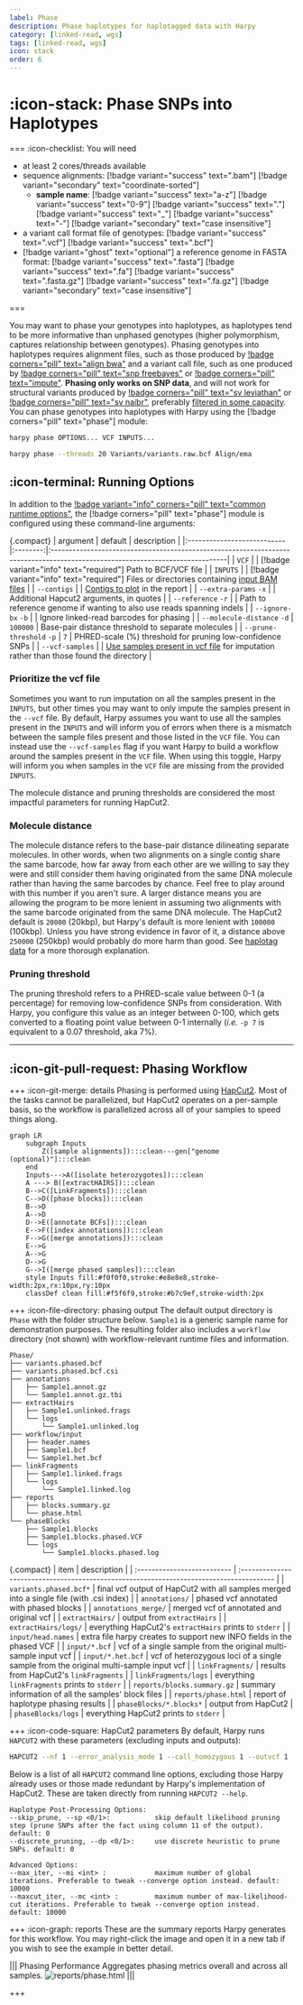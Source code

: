 ```yaml
---
label: Phase
description: Phase haplotypes for haplotagged data with Harpy
category: [linked-read, wgs]
tags: [linked-read, wgs]
icon: stack
order: 6
---
```


# :icon-stack: Phase SNPs into Haplotypes

===  :icon-checklist: You will need
- at least 2 cores/threads available
- sequence alignments: [!badge variant="success" text=".bam"] [!badge variant="secondary" text="coordinate-sorted"]
    - **sample name**: [!badge variant="success" text="a-z"] [!badge variant="success" text="0-9"] [!badge variant="success" text="."] [!badge variant="success" text="_"] [!badge variant="success" text="-"] [!badge variant="secondary" text="case insensitive"]
- a variant call format file of genotypes: [!badge variant="success" text=".vcf"] [!badge variant="success" text=".bcf"]
- [!badge variant="ghost" text="optional"] a reference genome in FASTA format: [!badge variant="success" text=".fasta"] [!badge variant="success" text=".fa"] [!badge variant="success" text=".fasta.gz"] [!badge variant="success" text=".fa.gz"] [!badge variant="secondary" text="case insensitive"]

===

You may want to phase your genotypes into haplotypes, as haplotypes tend to be more informative
than unphased genotypes (higher polymorphism, captures relationship between genotypes). Phasing
genotypes into haplotypes requires alignment files, such as those produced by [!badge corners="pill" text="align bwa"](Align/bwa.md)
and a variant call file, such as one produced by [!badge corners="pill" text="snp freebayes"](snp.md)
or [!badge corners="pill" text="impute"](impute.md). **Phasing only works on SNP data**, and will not
work for structural variants produced by [!badge corners="pill" text="sv leviathan"](SV/leviathan.md)
or [!badge corners="pill" text="sv naibr"](SV/naibr.md), preferably [filtered in some capacity](/blog/filtering_snps.md). You can phase genotypes into haplotypes with
Harpy using the [!badge corners="pill" text="phase"] module:

```bash usage
harpy phase OPTIONS... VCF INPUTS...
```
```bash example
harpy phase --threads 20 Variants/variants.raw.bcf Align/ema 
```

## :icon-terminal: Running Options
In addition to the [!badge variant="info" corners="pill" text="common runtime options"](/common_options.md), the [!badge corners="pill" text="phase"] module is configured using these command-line arguments:

{.compact}
| argument                   | default  | description                                                                                                                   |
|:---------------------------|:--------:|:------------------------------------------------------------------------------------------------------------------------------|
| `VCF`                      |          | [!badge variant="info" text="required"] Path to BCF/VCF file                                                                  |
| `INPUTS`                   |          | [!badge variant="info" text="required"] Files or directories containing [input BAM files](/common_options.md#input-arguments) |
| `--contigs`                |          | [Contigs to plot](/common_options.md#--contigs) in the report                                                                 |
| `--extra-params` `-x`      |          | Additional Hapcut2 arguments, in quotes                                                                                       |
| `--reference` `-r`         |          | Path to reference genome if wanting to also use reads spanning indels                                                         |
| `--ignore-bx` `-b`         |          | Ignore linked-read barcodes for phasing                                                                                       |
| `--molecule-distance` `-d` | `100000` | Base-pair distance threshold to separate molecules                                                                            |
| `--prune-threshold` `-p`   |   `7`    | PHRED-scale (%) threshold for pruning low-confidence SNPs                                                                     |
| `--vcf-samples`            |          | [Use samples present in vcf file](#prioritize-the-vcf-file) for imputation rather than those found the directory              |

### Prioritize the vcf file
Sometimes you want to run imputation on all the samples present in the `INPUTS`, but other times you may want
to only impute the samples present in the `--vcf` file. By default, Harpy assumes you want to use all the samples
present in the `INPUTS` and will inform you of errors when there is a mismatch between the sample files
present and those listed in the `VCF` file. You can instead use the `--vcf-samples` flag if you want Harpy to build a workflow
around the samples present in the `VCF` file. When using this toggle, Harpy will inform you when samples in the `VCF` file
are missing from the provided `INPUTS`.  

The molecule distance and pruning thresholds are considered the most impactful parameters
for running HapCut2.

### Molecule distance
The molecule distance refers to the base-pair distance dilineating separate molecules.
In other words, when two alignments on a single contig share the same barcode, how far
away from each other are we willing to say they were and still consider them having 
originated from the same DNA molecule rather than having the same barcodes by chance.
Feel free to play around with this number if you aren't sure. A larger distance means
you are allowing the program to be more lenient in assuming two alignments with the
same barcode originated from the same DNA molecule. The HapCut2 default is `20000` (20kbp),
but Harpy's default is more lenient with `100000` (100kbp). Unless you have strong evidence
in favor of it, a distance above `250000` (250kbp) would probably do more harm than good.
See [haplotag data](/haplotagdata/#barcode-thresholds) for a more thorough explanation.

### Pruning threshold
The pruning threshold refers to a PHRED-scale value between 0-1 (a percentage) for removing
low-confidence SNPs from consideration. With Harpy, you configure this value as an integer 
between 0-100, which gets converted to a floating point value between 0-1 internally
(_i.e._ `-p 7` is equivalent to a 0.07 threshold, aka 7%).

---
## :icon-git-pull-request: Phasing Workflow
+++ :icon-git-merge: details
Phasing is performed using [HapCut2](https://github.com/vibansal/HapCUT2). Most of the tasks cannot
be parallelized, but HapCut2 operates on a per-sample basis, so the workflow is parallelized
across all of your samples to speed things along.

```mermaid
graph LR
    subgraph Inputs
        Z([sample alignments]):::clean---gen["genome (optional)"]:::clean
    end
    Inputs--->A([isolate heterozygotes]):::clean
    A ---> B([extractHAIRS]):::clean
    B-->C([LinkFragments]):::clean
    C-->D([phase blocks]):::clean
    B-->D
    A-->D
    D-->E([annotate BCFs]):::clean
    E-->F([index annotations]):::clean
    F-->G([merge annotations]):::clean
    E-->G
    A-->G
    D-->G
    G-->I([merge phased samples]):::clean
    style Inputs fill:#f0f0f0,stroke:#e8e8e8,stroke-width:2px,rx:10px,ry:10px
    classDef clean fill:#f5f6f9,stroke:#b7c9ef,stroke-width:2px
```

+++ :icon-file-directory: phasing output
The default output directory is `Phase` with the folder structure below. `Sample1` is a generic sample name for demonstration purposes.
The resulting folder also includes a `workflow` directory (not shown) with workflow-relevant runtime files and information.

```
Phase/
├── variants.phased.bcf
├── variants.phased.bcf.csi
├── annotations
│   ├── Sample1.annot.gz
│   └── Sample1.annot.gz.tbi
├── extractHairs
│   ├── Sample1.unlinked.frags
│   └── logs
│       └── Sample1.unlinked.log
├── workflow/input
│   ├── header.names
│   ├── Sample1.bcf
│   └── Sample1.het.bcf
├── linkFragments
│   ├── Sample1.linked.frags
│   └── logs
│       └── Sample1.linked.log
├── reports
│   ├── blocks.summary.gz
│   └── phase.html
└── phaseBlocks
    ├── Sample1.blocks
    ├── Sample1.blocks.phased.VCF
    └── logs
        └── Sample1.blocks.phased.log

```
{.compact}
| item                        | description                                                                              |
| :-------------------------- | :--------------------------------------------------------------------------------------- |
| `variants.phased.bcf*`      | final vcf output of HapCut2 with all samples merged into a single file (with .csi index) |
| `annotations/`              | phased vcf annotated with phased blocks                                                  |
| `annotations_merge/`        | merged vcf of annotated and original vcf                                                 |
| `extractHairs/`             | output from `extractHairs`                                                               |
| `extractHairs/logs/`        | everything HapCut2's `extractHairs` prints to `stderr`                                   |
| `input/head.names`          | extra file harpy creates to support new INFO fields in the phased VCF                    |
| `input/*.bcf`               | vcf of a single sample from the original multi-sample input vcf                          |
| `input/*.het.bcf`           | vcf of heterozygous loci of a single sample from the original multi-sample input vcf     |
| `linkFragments/`            | results from HapCut2's `linkFragments`                                                   |
| `linkFragments/logs`        | everything `linkFragments` prints to `stderr`                                            |
| `reports/blocks.summary.gz` | summary information of all the samples' block files                                      |
| `reports/phase.html`        | report of haplotype phasing results                                                      |
| `phaseBlocks/*.blocks*`     | output from HapCut2                                                                      |
| `phaseBlocks/logs`          | everything HapCut2 prints to `stderr`                                                    |

+++ :icon-code-square: HapCut2 parameters
By default, Harpy runs `HAPCUT2` with these parameters (excluding inputs and outputs):
```bash
HAPCUT2 --nf 1 --error_analysis_mode 1 --call_homozygous 1 --outvcf 1
```
Below is a list of all `HAPCUT2` command line options, excluding those Harpy already uses or those made redundant by Harpy's implementation of HapCut2.
These are taken directly from running `HAPCUT2 --help`.

``` hapcut2 arguments
Haplotype Post-Processing Options:
--skip_prune, --sp <0/1>:           skip default likelihood pruning step (prune SNPs after the fact using column 11 of the output). default: 0
--discrete_pruning, --dp <0/1>:     use discrete heuristic to prune SNPs. default: 0

Advanced Options:
--max_iter, --mi <int> :            maximum number of global iterations. Preferable to tweak --converge option instead. default: 10000
--maxcut_iter, --mc <int> :         maximum number of max-likelihood-cut iterations. Preferable to tweak --converge option instead. default: 10000
```
+++ :icon-graph: reports
These are the summary reports Harpy generates for this workflow. You may right-click
the image and open it in a new tab if you wish to see the example in better detail.

||| Phasing Performance
Aggregates phasing metrics overall and across all samples.
![reports/phase.html](/static/report_phase.png)
|||

+++
